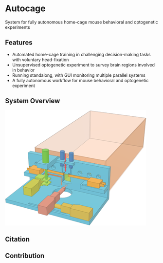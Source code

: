 # Autocage
System for fully autonomous home-cage mouse behavioral and optogenetic experiments
## Features
- Automated home-cage training in challenging decision-making tasks with voluntary head-fixation
- Unsupervised optogenetic experiment to survey brain regions involved in behavior
- Running standalong, with GUI monitoring multiple parallel systems
- A fully autonomous workflow for mouse behavioral and optogenetic experiment

## System Overview
<img src="https://github.com/NuoLiLabBCM/Autocage/blob/master/Design%20files/Assemble%20v42.png" width="464" height="378" />

## Citation

## Contribution

